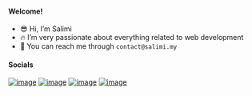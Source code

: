 #### Welcome!

- 😎 Hi, I’m Salimi
- 🔥 I’m very passionate about everything related to web development
- 📨 You can reach me through `contact@salimi.my`

#### Socials

[![image](https://img.shields.io/badge/website-000000?style=for-the-badge&logo=About.me&logoColor=white)](https://www.salimi.my/)
[![image](https://img.shields.io/badge/Facebook-1877F2?style=for-the-badge&logo=facebook&logoColor=white)](https://www.facebook.com/mysalimi)
[![image](https://img.shields.io/badge/Instagram-E4405F?style=for-the-badge&logo=instagram&logoColor=white)](https://www.instagram.com/salimi.my/)
[![image](https://img.shields.io/badge/LinkedIn-0077B5?style=for-the-badge&logo=linkedin&logoColor=white)](https://www.linkedin.com/in/mohamad-salimi/)
